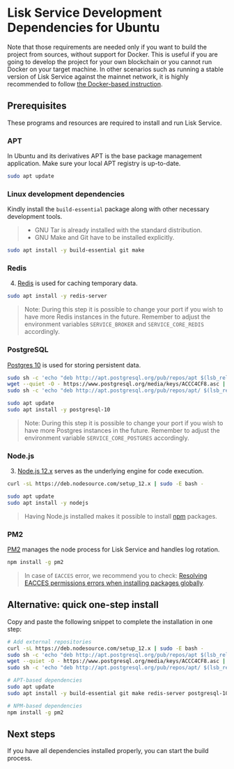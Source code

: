 # Lisk Service Development Dependencies for Ubuntu

Note that those requirements are needed only if you want to build the project from sources, without support for Docker. This is useful if you are going to develop the project for your own blockchain or you cannot run Docker on your target machine. In other scenarios such as running a stable version of Lisk Service against the mainnet network, it is highly recommended to follow [the Docker-based instruction](./prerequisites_docker_macos.md).

## Prerequisites

These programs and resources are required to install and run Lisk Service.

### APT 

In Ubuntu and its derivatives APT is the base package management application. Make sure your local APT registry is up-to-date.

```bash
sudo apt update
```

### Linux development dependencies

Kindly install the `build-essential` package along with other necessary development tools.

> - GNU Tar is already installed with the standard distribution.
> - GNU Make and Git have to be installed explicitly.

```bash
sudo apt install -y build-essential git make
```

### Redis

4. [Redis](http://redis.io) is used for caching temporary data.

```bash
sudo apt install -y redis-server
```

> Note: During this step it is possible to change your port if you wish to have more Redis instances in the future. Remember to adjust the environment variables `SERVICE_BROKER` and `SERVICE_CORE_REDIS` accordingly.

### PostgreSQL

[Postgres 10](https://www.postgresql.org/) is used for storing persistent data.

```bash
sudo sh -c 'echo "deb http://apt.postgresql.org/pub/repos/apt $(lsb_release -cs)-pgdg main" > /etc/apt/sources.list.d/pgdg.list'
wget --quiet -O - https://www.postgresql.org/media/keys/ACCC4CF8.asc | sudo apt-key add -
sudo sh -c 'echo "deb http://apt.postgresql.org/pub/repos/apt/ $(lsb_release -sc)-pgdg main" > /etc/apt/sources.list.d/PostgreSQL.list'

sudo apt update
sudo apt install -y postgresql-10
```

> Note: During this step it is possible to change your port if you wish to have more Postgres instances in the future. Remember to adjust the environment variable `SERVICE_CORE_POSTGRES` accordingly.

### Node.js

3. [Node.js 12.x](<https://nodejs.org/>) serves as the underlying engine for code execution.

```bash
curl -sL https://deb.nodesource.com/setup_12.x | sudo -E bash -

sudo apt update
sudo apt install -y nodejs
```

> Having Node.js installed makes it possible to install [npm](https://www.npmjs.com/) packages.

### PM2

[PM2](https://github.com/Unitech/pm2) manages the node process for Lisk Service and handles log rotation.

```bash
npm install -g pm2
```

> In case of `EACCES` error, we recommend you to check: [Resolving EACCES permissions errors when installing packages globally](https://docs.npmjs.com/resolving-eacces-permissions-errors-when-installing-packages-globally).

## Alternative: quick one-step install

Copy and paste the following snippet to complete the installation in one step:

```bash
# Add external repositories
curl -sL https://deb.nodesource.com/setup_12.x | sudo -E bash -
sudo sh -c 'echo "deb http://apt.postgresql.org/pub/repos/apt $(lsb_release -cs)-pgdg main" > /etc/apt/sources.list.d/pgdg.list'
wget --quiet -O - https://www.postgresql.org/media/keys/ACCC4CF8.asc | sudo apt-key add -
sudo sh -c 'echo "deb http://apt.postgresql.org/pub/repos/apt/ $(lsb_release -sc)-pgdg main" > /etc/apt/sources.list.d/PostgreSQL.list'

# APT-based dependencies
sudo apt update
sudo apt install -y build-essential git make redis-server postgresql-10 nodejs

# NPM-based dependencies
npm install -g pm2
```

## Next steps

If you have all dependencies installed properly, you can start the build process.
